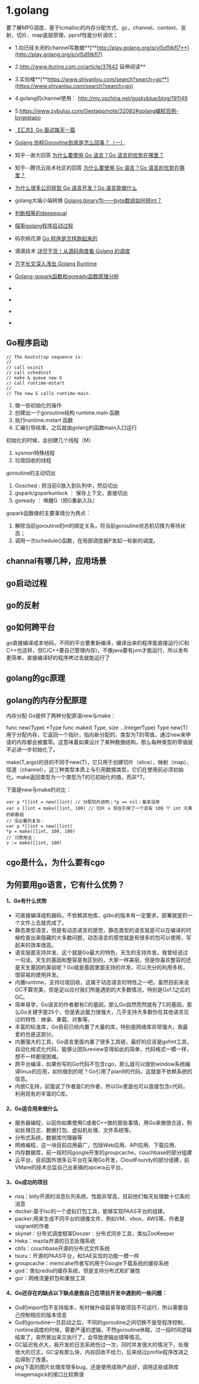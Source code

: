 # 1.golang

​		要了解MPG调度、基于tcmalloc的内存分配方式、gc，channel、context、反射，切片、map底层原理，pprof性能分析调优；



* 1.向已经关闭的channel写数据**[**http://play.golang.org/p/vl5d5tkfl7**](http://play.golang.org/p/vl5d5tkfl7)
* 2.http://www.ituring.com.cn/article/37642  延伸阅读**
* 3.实验楼**[**https://www.shiyanlou.com/search?search=go**](https://www.shiyanlou.com/search?search=go)
* 4.golang的channel使用： http://my.oschina.net/goskyblue/blog/191149
* 5.https://www.zybuluo.com/Gestapo/note/32082#golang编程百例-bygestapo
* [【汇总】Go 面试每天一篇](https://mp.weixin.qq.com/s/rEXhrAqEOg9Ja4wYomOsGw)



* [Golang 协程Goroutine到底是怎么回事？（一）](https://studygolang.com/articles/27864)
* 知乎--谢大回答 [为什么要使用 Go 语言？Go 语言的优势在哪里？](https://www.zhihu.com/question/21409296/answer/18184584)
* 知乎--腾讯云技术社区的回答 [为什么要使用 Go 语言？Go 语言的优势在哪里？](https://www.zhihu.com/question/21409296/answer/421089971)
* [为什么很多公司转型 Go 语言开发？Go 语言能做什么](https://blog.csdn.net/qfliweimin/article/details/89027754)
* golang大端小端转换 [Golang binary包——byte数组如何转int？](https://blog.cyeam.com/hash/2014/07/29/go_bytearraytoint)
* [判断相等的deepequal](https://studygolang.com/articles/12944)



* [探索golang程序启动过程](https://cbsheng.github.io/posts/%E6%8E%A2%E7%B4%A2golang%E7%A8%8B%E5%BA%8F%E5%90%AF%E5%8A%A8%E8%BF%87%E7%A8%8B/)
* 码农桃花源 [Go 程序是怎样跑起来的](https://mp.weixin.qq.com/s?__biz=MjM5MDUwNTQwMQ==&mid=2257483812&idx=1&sn=3bc022cc699e24c0639e9ca6b321d552&chksm=a53918f2924e91e488c786c308353ee963df3e1bccb577bc9b03dd94f9551e4172401133becd&mpshare=1&scene=1&srcid=&from=groupmessage&ascene=1&devicetype=android-28&version=2700043c&nettype=ctnet&abtest_cookie=BQABAAoACwASABMAFQAFACOXHgBWmR4AyJkeAPiZHgAKmh4AAAA%3D&lang=zh_CN&pass_ticket=GgtiA7tB83Ck%2FG6zvWmWdU9u%2BWifTx49tZ9%2Bov8VqDBB%2BtFPLIPLNZ5rExmEkRER&wx_header=1)
* 滴滴技术 [详尽干货！从源码角度看 Golang 的调度](https://studygolang.com/articles/20651)
* [万字长文深入浅出 Golang Runtime](https://zhuanlan.zhihu.com/p/95056679)
* [Golang-gopark函数和goready函数原理分析](https://blog.csdn.net/u010853261/article/details/85887948)
* []()
* []()
* []()
* []()

## Go程序启动

```
// The bootstrap sequence is:
//
// call osinit
// call schedinit
// make & queue new G
// call runtime·mstart
//
// The new G calls runtime·main.
```

1. 做一些初始化的操作
2. 创建出一个goroutine结构 runtime.main 函数
3. 执行runtime.mstart 函数
4. 汇编引导结束，之后就由golang的函数main入口运行

初始化的时候，会创建几个线程（M）

1. sysmon特殊线程
2. 垃圾回收的线程

goroutine的主动切出

1. Gosched : 把当前G放入到队列中，然后切出
2. gopark/goparkunlock ： 保存上下文，直接切出
3. goready ： 唤醒G（把G重新入队）

gopark函数做的主要事情分为两点：

1. 解除当前goroutine的m的绑定关系，将当前goroutine状态机切换为等待状态；
2. 调用一次schedule()函数，在局部调度器P发起一轮新的调度。



## channal有哪几种，应用场景
## go启动过程
## go的反射
## go如何跨平台
go直接编译成本地码，不同的平台要重新编译，编译出来的程序能直接运行(C和C++也这样，但C/C++要自己管理内存)，不像java要有jvm才能运行，所以发布更简单，直接编译好的程序拷过去就能运行了

## golang的gc原理
## golang的内存分配原理
内存分配
Go提供了两种分配原语new与make：

func new(Type) *Type
func make(t Type, size ...IntegerType) Type
new(T)用于分配内存，它返回一个指针，指向新分配的，类型为T的零值，通过new来申请的内存都会被置零。这意味着如果设计了某种数据结构，那么每种类型的零值就不必进一步初始化了。

make(T,args)的目的不同于new(T)，它只用于创建切片（slice）、映射（map）、信道（channel），这三种类型本质上与引用数据类型，它们在使用前必须初始化。make返回类型为一个类型为T的已初始化的值，而非*T。

下面是new与make的对比：
```
var p *[]int = new([]int) // 分配切片结构；*p == nil；基本没用
var v []int = make([]int, 100) // 切片 v 现在引用了一个具有 100 个 int 元素的新数组
// 没必要的复杂：
var p *[]int = new([]int)
*p = make([]int, 100, 100)
// 习惯用法：
v := make([]int, 100)
```
## cgo是什么，为什么要有cgo



## 为何要用go语言，它有什么优势？
#### 1、Go有什么优势
* 可直接编译成机器码，不依赖其他库，glibc的版本有一定要求，部署就是扔一个文件上去就完成了。
* 静态类型语言，但是有动态语言的感觉，静态类型的语言就是可以在编译的时候检查出来隐藏的大多数问题，动态语言的感觉就是有很多的包可以使用，写起来的效率很高。
* 语言层面支持并发，这个就是Go最大的特色，天生的支持并发，我曾经说过一句话，天生的基因和整容是有区别的，大家一样美丽，但是你喜欢整容的还是天生基因的美丽呢？Go就是基因里面支持的并发，可以充分的利用多核，很容易的使用并发。
* 内置runtime，支持垃圾回收，这属于动态语言的特性之一吧，虽然目前来说GC不算完美，但是足以应付我们所能遇到的大多数情况，特别是Go1.1之后的GC。
* 简单易学，Go语言的作者都有C的基因，那么Go自然而然就有了C的基因，那么Go关键字是25个，但是表达能力很强大，几乎支持大多数你在其他语言见过的特性：继承、重载、对象等。
* 丰富的标准库，Go目前已经内置了大量的库，特别是网络库非常强大，我最爱的也是这部分。
* 内置强大的工具，Go语言里面内置了很多工具链，最好的应该是gofmt工具，自动化格式化代码，能够让团队review变得如此的简单，代码格式一模一样，想不一样都很困难。
* 跨平台编译，如果你写的Go代码不包含cgo，那么就可以做到window系统编译linux的应用，如何做到的呢？Go引用了plan9的代码，这就是不依赖系统的信息。
* 内嵌C支持，前面说了作者是C的作者，所以Go里面也可以直接包含c代码，利用现有的丰富的C库。

#### 2、Go适合用来做什么
* 服务器编程，以前你如果使用C或者C++做的那些事情，用Go来做很合适，例如处理日志、数据打包、虚拟机处理、文件系统等。
* 分布式系统，数据库代理器等
* 网络编程，这一块目前应用最广，包括Web应用、API应用、下载应用、
* 内存数据库，前一段时间google开发的groupcache，couchbase的部分组建
* 云平台，目前国外很多云平台在采用Go开发，CloudFoundy的部分组建，前VMare的技术总监自己出来搞的apcera云平台。

#### 3、Go成功的项目
* nsq：bitly开源的消息队列系统，性能非常高，目前他们每天处理数十亿条的消息
* docker:基于lxc的一个虚拟打包工具，能够实现PAAS平台的组建。
* packer:用来生成不同平台的镜像文件，例如VM、vbox、AWS等，作者是vagrant的作者
* skynet：分布式调度框架Doozer：分布式同步工具，类似ZooKeeper
* Heka：mazila开源的日志处理系统
* cbfs：couchbase开源的分布式文件系统
* tsuru：开源的PAAS平台，和SAE实现的功能一模一样
* groupcache：memcahe作者写的用于Google下载系统的缓存系统
* god：类似redis的缓存系统，但是支持分布式和扩展性
* gor：网络流量抓包和重放工具

#### 4、Go还存在的缺点以下缺点是我自己在项目开发中遇到的一些问题：
* Go的import包不支持版本，有时候升级容易导致项目不可运行，所以需要自己控制相应的版本信息
* Go的goroutine一旦启动之后，不同的goroutine之间切换不是受程序控制，runtime调度的时候，需要严谨的逻辑，不然goroutine休眠，过一段时间逻辑结束了，突然冒出来又执行了，会导致逻辑出错等情况。
* GC延迟有点大，我开发的日志系统伤过一次，同时并发很大的情况下，处理很大的日志，GC没有那么快，内存回收不给力，后来经过profile程序改进之后得到了改善。
* pkg下面的图片处理库很多bug，还是使用成熟产品好，调用这些成熟库imagemagick的接口比较靠谱

##

